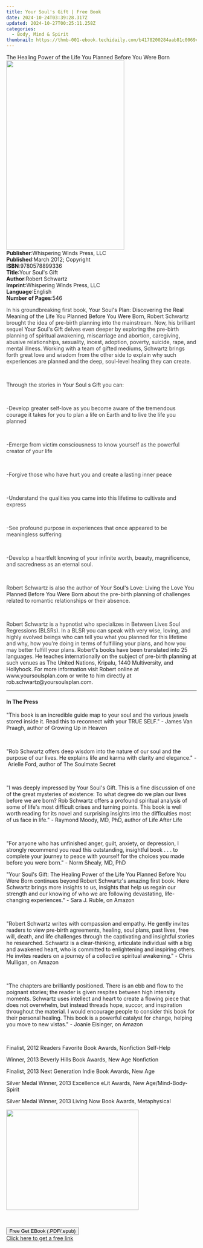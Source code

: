 ```yaml
---
title: Your Soul's Gift | Free Book
date: 2024-10-24T03:39:28.317Z
updated: 2024-10-27T00:25:11.258Z
categories:
  - Body, Mind & Spirit
thumbnail: https://thmb-001-ebook.techidaily.com/b4178200284aab81c0069c72d72e5b6efa6032bf3c5ddbc0e90953ad0dfa571d.jpg
---
```

<main id="book-container">
  <div class="flex flex-col">
    <div class="book-brief flex-1 py-6 px-4 sm:p-6 md:py-10 md:px-8">
      <!-- brief-->
      <div class="book-brief-main">
        The Healing Power of the Life You Planned Before You Were Born
      </div>
    </div>
    <div
      class="book-meta-info flex-1 grid gap-4 col-start-1 col-end-3 row-start-1 sm:mb-6 sm:grid-cols-4 lg:gap-6 lg:col-start-2 lg:row-end-6 lg:row-span-6 lg:mb-0"
    >
      <div
        class="book-meta-info-left place-content-center mt-4 p-4 text-sm leading-6 col-start-2 col-span-2 dark:text-slate-400"
      >
        <img
          class="w-full h-500 object-cover rounded-lg sm:h-255 sm:col-span-2 lg:col-span-full"
          src="https://img-001-ebook.techidaily.com/ce41e58a3680ee01a4314b330b9940c24d362746e998087e79c96b66d2a113c5.jpg"
          alt=""
          width="312"
          height="500"
        />
      </div>
      <div
        class="book-meta-info-right mt-2 col-start-1 row-start-2 col-span-3 self-center"
      >
        <!-- meta data  -->
        <div class="flex flex-col px-4 md:px-8">
          <div class="flex-1">
            <strong>Publisher</strong>:<span class="px-2"
              >Whispering Winds Press, LLC</span
            >
          </div>
          <div class="flex-1">
            <strong>Published</strong>:<span class="px-2"
              >March 2012; Copyright</span
            >
          </div>
          <div class="flex-1">
            <strong>ISBN</strong>:<span class="px-2">9780578899336</span>
          </div>
          <div class="flex-1">
            <strong>Title</strong>:<span class="px-2"
              >Your Soul&#39;s Gift</span
            >
          </div>
          <div class="flex-1">
            <strong>Author</strong>:<span class="px-2">Robert Schwartz</span>
          </div>
          <div class="flex-1">
            <strong>Imprint</strong>:<span class="px-2"
              >Whispering Winds Press, LLC</span
            >
          </div>
          <div class="flex-1">
            <strong>Language</strong>:<span class="px-2">English</span>
          </div>
          <div class="flex-1">
            <strong>Number of Pages</strong>:<span class="px-2">546</span>
          </div>
        </div>
      </div>
    </div>
    <div class="book-description flex-1 py-6 px-4 sm:p-6 md:py-10 md:px-8">
      <div class="book-description-main">
        <div accordion-content="" id="description">
          <p>
            <span style="color: rgb(51, 51, 51)"
              >In his groundbreaking first book, </span
            >Your Soul's Plan: Discovering the Real Meaning of the Life You
            Planned Before You Were Born<span style="color: rgb(51, 51, 51)"
              >, Robert Schwartz brought the idea of pre-birth planning into the
              mainstream. Now, his brilliant sequel </span
            >Your Soul's Gift
            <span style="color: rgb(51, 51, 51)"
              >delves even deeper by exploring the pre-birth planning of
              spiritual awakening, miscarriage and abortion, caregiving, abusive
              relationships, sexuality, incest, adoption, poverty, suicide,
              rape, and mental illness. Working with a team of gifted mediums,
              Schwartz brings forth great love and wisdom from the other side to
              explain why such experiences are planned and the deep, soul-level
              healing they can create.</span
            >
          </p>
          <p><br /></p>
          <p>
            <span style="color: rgb(51, 51, 51)">Through the stories in </span
            >Your Soul s Gift
            <span style="color: rgb(51, 51, 51)">you can:</span>
          </p>
          <p><br /></p>
          <p>
            <span style="color: rgb(51, 51, 51)"
              >-Develop greater self-love as you become aware of the tremendous
              courage it takes for you to plan a life on Earth and to live the
              life you planned</span
            >
          </p>
          <p><br /></p>
          <p>
            <span style="color: rgb(51, 51, 51)"
              >-Emerge from victim consciousness to know yourself as the
              powerful creator of your life</span
            >
          </p>
          <p><br /></p>
          <p>
            <span style="color: rgb(51, 51, 51)"
              >-Forgive those who have hurt you and create a lasting inner
              peace</span
            >
          </p>
          <p><br /></p>
          <p>
            <span style="color: rgb(51, 51, 51)"
              >-Understand the qualities you came into this lifetime to
              cultivate and express</span
            >
          </p>
          <p><br /></p>
          <p>
            <span style="color: rgb(51, 51, 51)"
              >-See profound purpose in experiences that once appeared to be
              meaningless suffering</span
            >
          </p>
          <p><br /></p>
          <p>
            <span style="color: rgb(51, 51, 51)"
              >-Develop a heartfelt knowing of your infinite worth, beauty,
              magnificence, and sacredness as an eternal soul.</span
            >
          </p>
          <p><br /></p>
          <p>
            <span style="color: rgb(51, 51, 51)"
              >Robert Schwartz is also the author of </span
            >Your Soul's Love: Living the Love You Planned Before You Were
            Born<span style="color: rgb(51, 51, 51)">
              about the pre-birth planning of challenges related to romantic
              relationships or their absence.</span
            >
          </p>
          <p><br /></p>
          <p>
            <span style="color: rgb(51, 51, 51)"
              >Robert Schwartz is a hypnotist who specializes in Between Lives
              Soul Regressions (BLSRs). In a BLSR you can speak with very wise,
              loving, and highly evolved beings who can tell you what you
              planned for this lifetime and why, how you're doing in terms of
              fulfilling your plans, and how you may better fulfill your plans. </span
            >Robert's books have been translated into 25 languages. He teaches
            internationally on the subject of pre-birth planning at such venues
            as The United Nations, Kripalu, 1440 Multiversity, and Hollyhock.
            For more information visit Robert online at www.yoursoulsplan.com or
            write to him directly at rob.schwartz@yoursoulsplan.com.
          </p>
        </div>
        <div class="accordion-fader"></div>
      </div>
    </div>
    <div class="book-excerpts flex-1 py-6 px-4 sm:p-6 md:py-10 md:px-8">
      <!-- excerpts-->
      <div class="book-excerpts-main">
        <hr />
        <h4 class="placeholder placeholder-heading">
          <span>In The Press</span>
        </h4>
        <p></p>
        <p>
          "This book is an incredible guide map to your soul and the various
          jewels stored inside it. Read this to reconnect with your TRUE SELF."
          -&nbsp;James Van Praagh, author of&nbsp;Growing Up in Heaven
        </p>
        <p><br /></p>
        <p>
          "Rob Schwartz offers deep wisdom into the nature of our soul and the
          purpose of our lives. He explains life and karma with clarity and
          elegance." -&nbsp;Arielle Ford, author of&nbsp;The Soulmate Secret
        </p>
        <p><br /></p>
        <p>
          "I was deeply impressed by Your Soul's Gift. This is a fine discussion
          of one of the great mysteries of existence: To what degree do we plan
          our lives before we are born? Rob Schwartz offers a profound spiritual
          analysis of some of life's most difficult crises and turning points.
          This book is well worth reading for its novel and surprising insights
          into the difficulties most of us face in life." -&nbsp;Raymond Moody,
          MD, PhD, author of&nbsp;Life After Life
        </p>
        <p><br /></p>
        <p>
          "For anyone who has unfinished anger, guilt, anxiety, or depression, I
          strongly recommend you read this outstanding, insightful book . . . to
          complete your journey to peace with yourself for the choices you made
          before you were born." -&nbsp;Norm Shealy, MD, PhD
        </p>
        <p>
          "Your Soul's Gift: The Healing Power of the Life You Planned Before
          You Were Born continues beyond Robert Schwartz's amazing first book.
          Here Schwartz brings more insights to us, insights that help us regain
          our strength and our knowing of who we are following devastating,
          life-changing experiences." - Sara J. Ruble, on Amazon
        </p>
        <p><br /></p>
        <p>
          "Robert Schwartz writes with compassion and empathy. He gently invites
          readers to view pre-birth agreements, healing, soul plans, past lives,
          free will, death, and life challenges through the captivating and
          insightful stories he researched. Schwartz is a clear-thinking,
          articulate individual with a big and awakened heart, who is committed
          to enlightening and inspiring others. He invites readers on a journey
          of a collective spiritual awakening."&nbsp;-&nbsp;Chris Mulligan, on
          Amazon
        </p>
        <p><br /></p>
        <p>
          "The chapters are brilliantly positioned. There is an ebb and flow to
          the poignant stories; the reader is given respites between high
          intensity moments. Schwartz uses intellect and heart to create a
          flowing piece that does not overwhelm, but instead threads hope,
          succor, and inspiration throughout the material. I would encourage
          people to consider this book for their personal healing. This book is
          a powerful catalyst for change, helping you move to new vistas." -
          Joanie Eisinger, on Amazon
        </p>
        <p><br /></p>
        <p>Finalist, 2012 Readers Favorite Book Awards, Nonfiction Self-Help</p>
        <p>Winner, 2013 Beverly Hills Book Awards, New Age Nonfiction</p>
        <p>Finalist, 2013 Next Generation Indie Book Awards, New Age</p>
        <p>
          Silver Medal Winner, 2013 Excellence eLit Awards, New
          Age/Mind-Body-Spirit
        </p>
        <p>Silver Medal Winner, 2013 Living Now Book Awards, Metaphysical</p>
        <p>
          <img
            src="https://yoursoulsplan.com/images/award.jpg"
            height="265"
            width="350"
          />
        </p>
        <p><br /></p>
        <p></p>
      </div>
    </div>
    <div
      class="book-about-author flex-1 py-6 px-4 sm:p-6 md:py-10 md:px-8"
    ></div>
    <div class="book-free-get flex-1 py-6 px-4 sm:p-6 md:py-10 md:px-8">
      <button
        id="btn-free-get"
        class="bg-blue-500 hover:bg-blue-700 text-white font-bold py-2 px-4 rounded"
      >
        Free Get EBook (.PDF/.epub)
      </button>
      <div id="countdown-display" class="px-2 text-lg mt-2"></div>
      <a
        id="free-link"
        class="hidden bg-blue-500 hover:bg-blue-700 text-white font-bold py-2 px-4 rounded"
        href="https://www.ebooks.com/en-us/book/210283277/your-soul-s-gift/robert-schwartz/"
        target="_blank"
        >Click here to get a free link</a
      >
    </div>
    <script>
      let countdownTime = 0;
      let countdownInterval = null;
      document
        .getElementById('btn-free-get')
        .addEventListener('click', startCountdown);
      function startCountdown() {
        countdownTime = new Date().getTime() + 60000 * 3;
        countdownInterval = setInterval(updateCountdown, 1000);
        document.getElementById('btn-free-get').disabled = true;
        document
          .getElementById('btn-free-get')
          .classList.add('bg-gray-500', 'cursor-not-allowed');
      }
      function updateCountdown() {
        let currentTime = new Date().getTime();
        let timeLeft = countdownTime - currentTime;
        let secondsLeft = Math.floor(timeLeft / 1000);
        document.getElementById('countdown-display').innerHTML =
          `Remaining time: ${secondsLeft} seconds.`;
        if (secondsLeft <= 0) {
          clearInterval(countdownInterval);
          document.getElementById('btn-free-get').classList.add('hidden');
          document.getElementById('free-link').classList.remove('hidden');
          document.getElementById('countdown-display').innerHTML = '';
        }
      }
    </script>
  </div>
</main>

<ins class="adsbygoogle"
      style="display:block"
      data-ad-client="ca-pub-7571918770474297"
      data-ad-slot="8358498916"
      data-ad-format="auto"
      data-full-width-responsive="true"></ins>
    